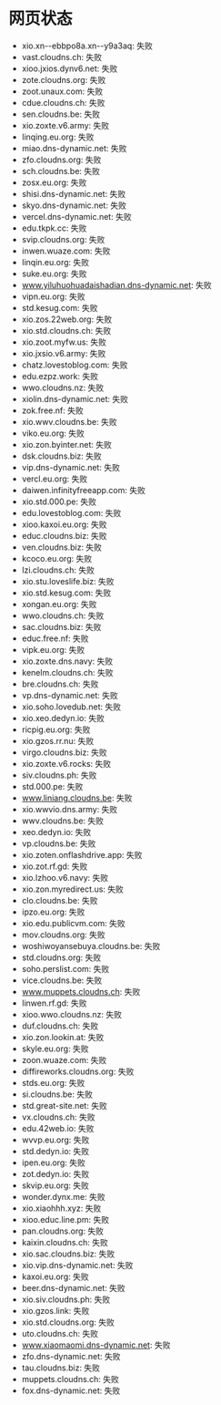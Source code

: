 # 网页状态
- xio.xn--ebbpo8a.xn--y9a3aq: 失败
- vast.cloudns.ch: 失败
- xioo.jxios.dynv6.net: 失败
- zote.cloudns.org: 失败
- zoot.unaux.com: 失败
- cdue.cloudns.ch: 失败
- sen.cloudns.be: 失败
- xio.zoxte.v6.army: 失败
- linqing.eu.org: 失败
- miao.dns-dynamic.net: 失败
- zfo.cloudns.org: 失败
- sch.cloudns.be: 失败
- zosx.eu.org: 失败
- shisi.dns-dynamic.net: 失败
- skyo.dns-dynamic.net: 失败
- vercel.dns-dynamic.net: 失败
- edu.tkpk.cc: 失败
- svip.cloudns.org: 失败
- inwen.wuaze.com: 失败
- linqin.eu.org: 失败
- suke.eu.org: 失败
- www.yiluhuohuadaishadian.dns-dynamic.net: 失败
- vipn.eu.org: 失败
- std.kesug.com: 失败
- xio.zos.22web.org: 失败
- xio.std.cloudns.ch: 失败
- xio.zoot.myfw.us: 失败
- xio.jxsio.v6.army: 失败
- chatz.lovestoblog.com: 失败
- edu.ezpz.work: 失败
- wwo.cloudns.nz: 失败
- xiolin.dns-dynamic.net: 失败
- zok.free.nf: 失败
- xio.wwv.cloudns.be: 失败
- viko.eu.org: 失败
- xio.zon.byinter.net: 失败
- dsk.cloudns.biz: 失败
- vip.dns-dynamic.net: 失败
- vercl.eu.org: 失败
- daiwen.infinityfreeapp.com: 失败
- xio.std.000.pe: 失败
- edu.lovestoblog.com: 失败
- xioo.kaxoi.eu.org: 失败
- educ.cloudns.biz: 失败
- ven.cloudns.biz: 失败
- kcoco.eu.org: 失败
- lzi.cloudns.ch: 失败
- xio.stu.loveslife.biz: 失败
- xio.std.kesug.com: 失败
- xongan.eu.org: 失败
- wwo.cloudns.ch: 失败
- sac.cloudns.biz: 失败
- educ.free.nf: 失败
- vipk.eu.org: 失败
- xio.zoxte.dns.navy: 失败
- kenelm.cloudns.ch: 失败
- bre.cloudns.ch: 失败
- vp.dns-dynamic.net: 失败
- xio.soho.lovedub.net: 失败
- xio.xeo.dedyn.io: 失败
- ricpig.eu.org: 失败
- xio.gzos.rr.nu: 失败
- virgo.cloudns.biz: 失败
- xio.zoxte.v6.rocks: 失败
- siv.cloudns.ph: 失败
- std.000.pe: 失败
- www.liniang.cloudns.be: 失败
- xio.wwvio.dns.army: 失败
- wwv.cloudns.be: 失败
- xeo.dedyn.io: 失败
- vp.cloudns.be: 失败
- xio.zoten.onflashdrive.app: 失败
- xio.zot.rf.gd: 失败
- xio.lzhoo.v6.navy: 失败
- xio.zon.myredirect.us: 失败
- clo.cloudns.be: 失败
- ipzo.eu.org: 失败
- xio.edu.publicvm.com: 失败
- mov.cloudns.org: 失败
- woshiwoyansebuya.cloudns.be: 失败
- std.cloudns.org: 失败
- soho.perslist.com: 失败
- vice.cloudns.be: 失败
- www.muppets.cloudns.ch: 失败
- linwen.rf.gd: 失败
- xioo.wwo.cloudns.nz: 失败
- duf.cloudns.ch: 失败
- xio.zon.lookin.at: 失败
- skyle.eu.org: 失败
- zoon.wuaze.com: 失败
- diffireworks.cloudns.org: 失败
- stds.eu.org: 失败
- si.cloudns.be: 失败
- std.great-site.net: 失败
- vx.cloudns.ch: 失败
- edu.42web.io: 失败
- wvvp.eu.org: 失败
- std.dedyn.io: 失败
- ipen.eu.org: 失败
- zot.dedyn.io: 失败
- skvip.eu.org: 失败
- wonder.dynx.me: 失败
- xio.xiaohhh.xyz: 失败
- xioo.educ.line.pm: 失败
- pan.cloudns.org: 失败
- kaixin.cloudns.ch: 失败
- xio.sac.cloudns.biz: 失败
- xio.vip.dns-dynamic.net: 失败
- kaxoi.eu.org: 失败
- beer.dns-dynamic.net: 失败
- xio.siv.cloudns.ph: 失败
- xio.gzos.link: 失败
- xio.std.cloudns.org: 失败
- uto.cloudns.ch: 失败
- www.xiaomaomi.dns-dynamic.net: 失败
- zfo.dns-dynamic.net: 失败
- tau.cloudns.biz: 失败
- muppets.cloudns.ch: 失败
- fox.dns-dynamic.net: 失败

